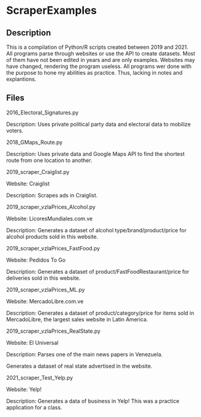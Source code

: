 # ScraperExamples

## Description

This is a compilation of Python/R scripts created between 2019 and 2021.
All programs parse through websites or use the API to create datasets.
Most of them have not been edited in years and are only examples.
Websites may have changed, rendering the program useless.
All programs wer done with the purpose to hone my abilities as practice. Thus, lacking in notes and explantions.


## Files


2016_Electoral_Signatures.py

Description: Uses private political party data and electoral data to mobilize voters.

2018_GMaps_Route.py 

Description:   Uses private data and Google Maps API to find the shortest route from one location to another.

2019_scraper_Craiglist.py

Website:  Craiglist

Description:  Scrapes ads in Craiglist.

2019_scraper_vzlaPrices_Alcohol.py

Website:  LicoresMundiales.com.ve

Description:  Generates a dataset of alcohol type/brand/product/price for alcohol products sold in this website.

2019_scraper_vzlaPrices_FastFood.py

Website:  Pedidos To Go

Description:  Generates a dataset of product/FastFoodRestaurant/price for deliveries sold in this website.

2019_scraper_vzlaPrices_ML.py

Website:  MercadoLibre.com.ve

Description:  Generates a dataset of product/category/price for items sold in MercadoLibre, the largest sales website in Latin America.

2019_scraper_vzlaPrices_RealState.py

Website: El Universal

Description:  Parses one of the main news papers in Venezuela.

Generates a dataset of real state advertised in the website.

2021_scraper_Test_Yelp.py

Website:  Yelp!

Description:  Generates a data of business in Yelp!
              This was a practice application for a class.
